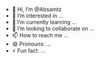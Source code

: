 - 👋 Hi, I’m @Absamtz
- 👀 I’m interested in ...
- 🌱 I’m currently learning ...
- 💞️ I’m looking to collaborate on ...
- 📫 How to reach me ...
- 😄 Pronouns: ...
- ⚡ Fun fact: ...

<!---
Absamtz/Absamtz is a ✨ special ✨ repository because its `README.md` (this file) appears on your GitHub profile.
You can click the Preview link to take a look at your changes.
--->
